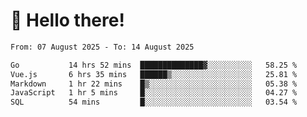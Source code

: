 # 👋 Hello there!

<!--START_SECTION:waka-->

```txt
From: 07 August 2025 - To: 14 August 2025

Go           14 hrs 52 mins  ██████████████▓░░░░░░░░░░   58.25 %
Vue.js       6 hrs 35 mins   ██████▒░░░░░░░░░░░░░░░░░░   25.81 %
Markdown     1 hr 22 mins    █▒░░░░░░░░░░░░░░░░░░░░░░░   05.38 %
JavaScript   1 hr 5 mins     █░░░░░░░░░░░░░░░░░░░░░░░░   04.27 %
SQL          54 mins         █░░░░░░░░░░░░░░░░░░░░░░░░   03.54 %
```

<!--END_SECTION:waka-->
